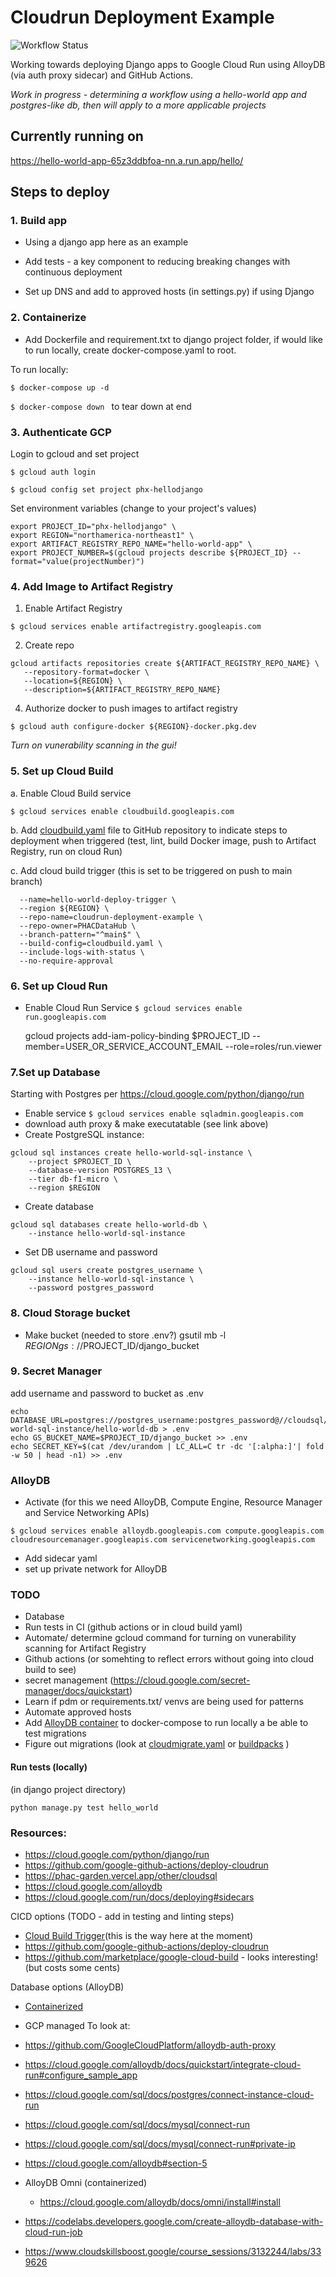 # Cloudrun Deployment Example
<!-- ![Workflow Status](https://github.com/PHACDataHub/cloudrun-deployment-example/actions/workflows/ci.yaml/badge.svg) -->
![Workflow Status](https://img.shields.io/github/workflow/status/PHACDataHub/cloudrun-deployment-example/ci?cachebust=2)

Working towards deploying Django apps to Google Cloud Run using AlloyDB (via auth proxy sidecar) and GitHub Actions.

*Work in progress - determining a workflow using a hello-world app and postgres-like db, then will apply to a more applicable projects*

## Currently running on 
https://hello-world-app-65z3ddbfoa-nn.a.run.app/hello/

## Steps to deploy
### 1. Build app
* Using a django app here as an example
* Add tests - a key component to reducing breaking changes with continuous deployment

* Set up DNS and add to approved hosts (in settings.py) if using Django

### 2. Containerize 
* Add Dockerfile and requirement.txt to django project folder, if would like to run locally, create docker-compose.yaml to root.

<!-- **Look at using GCP cloud shell or GitHub codespaces if unable to use docker on your machine because of admin privledges**  -->

To run locally:

```$ docker-compose up -d ```

```$ docker-compose down ``` to tear down at end

### 3. Authenticate GCP
Login to gcloud and set project

```$ gcloud auth login```

```$ gcloud config set project phx-hellodjango```

Set environment variables (change to your project's values)

``` 
export PROJECT_ID="phx-hellodjango" \
export REGION="northamerica-northeast1" \
export ARTIFACT_REGISTRY_REPO_NAME="hello-world-app" \
export PROJECT_NUMBER=$(gcloud projects describe ${PROJECT_ID} --format="value(projectNumber)")
```

### 4. Add Image to Artifact Registry
1. Enable Artifact Registry

```$ gcloud services enable artifactregistry.googleapis.com```

2. Create repo 
``` 
gcloud artifacts repositories create ${ARTIFACT_REGISTRY_REPO_NAME} \
   --repository-format=docker \
   --location=${REGION} \
   --description=${ARTIFACT_REGISTRY_REPO_NAME}
```

<!-- c. give service account permission to read from repo
gcloud artifacts repositories add-iam-policy-binding ${ARTIFACT_REGISTRY_REPO_NAME} \
    --location=${REGION} \
    --member=serviceAccount:${PROJECT_NUMBER}-compute@developer.gserviceaccount.com \
    --role="roles/artifactregistry.reader" -->

4. Authorize docker to push images to artifact registry

```$ gcloud auth configure-docker ${REGION}-docker.pkg.dev``` 

<!-- *not sure if we need to do this if deploying through cloud build triggers* -->
<!-- * Authorize docker to push images to artifact registry 
```$ gcloud auth configure-docker ```
* build and push image to registry
    ``` $ docker-compose build  ```
    ```$ docker-compose push ```  -->

*Turn on vunerability scanning in the gui!*

### 5. Set up Cloud Build 
a. Enable Cloud Build service

```$ gcloud services enable cloudbuild.googleapis.com```

b. Add [cloudbuild.yaml](cloudbuild.yaml) file to GitHub repository to indicate steps to deployment when triggered (test, lint, build Docker image, push to Artifact Registry, run on cloud Run)

c. Add cloud build trigger (this is set to be triggered on push to main branch)
```$ gcloud builds triggers create github \
  --name=hello-world-deploy-trigger \
  --region ${REGION} \
  --repo-name=cloudrun-deployment-example \
  --repo-owner=PHACDataHub \
  --branch-pattern="^main$" \
  --build-config=cloudbuild.yaml \
  --include-logs-with-status \
  --no-require-approval
  ```

### 6. Set up Cloud Run 
* Enable Cloud Run Service 
    ```$ gcloud services enable run.googleapis.com ```

    gcloud projects add-iam-policy-binding $PROJECT_ID --member=USER_OR_SERVICE_ACCOUNT_EMAIL --role=roles/run.viewer

### 7.Set up Database
Starting with Postgres per https://cloud.google.com/python/django/run
* Enable service 
``` $ gcloud services enable sqladmin.googleapis.com ```
* download auth proxy & make executatable (see link above)
* Create PostgreSQL instance:

```
gcloud sql instances create hello-world-sql-instance \
    --project $PROJECT_ID \
    --database-version POSTGRES_13 \
    --tier db-f1-micro \
    --region $REGION
```
* Create database 
```
gcloud sql databases create hello-world-db \
    --instance hello-world-sql-instance
```
* Set DB username and password
```
gcloud sql users create postgres_username \
    --instance hello-world-sql-instance \
    --password postgres_password
```

### 8. Cloud Storage bucket
* Make bucket (needed to store .env?)
gsutil mb -l $REGION gs://$PROJECT_ID/django_bucket

### 9. Secret Manager
add username and password to bucket as .env
```
echo DATABASE_URL=postgres://postgres_username:postgres_password@//cloudsql/$PROJECT_ID:$REGION:hello-world-sql-instance/hello-world-db > .env
echo GS_BUCKET_NAME=$PROJECT_ID/django_bucket >> .env
echo SECRET_KEY=$(cat /dev/urandom | LC_ALL=C tr -dc '[:alpha:]'| fold -w 50 | head -n1) >> .env
```
### AlloyDB
* Activate (for this we need AlloyDB, Compute Engine, Resource Manager and Service Networking APIs)

```$ gcloud services enable alloydb.googleapis.com compute.googleapis.com cloudresourcemanager.googleapis.com servicenetworking.googleapis.com```
* Add sidecar yaml
* set up private network for AlloyDB
<!-- gcloud compute addresses create default-private \
    --global \
    --purpose=VPC_PEERING \
    --prefix-length=20 \
    --network=projects/pdcp-cloud-014-lilakelland/global/networks/default -->


### TODO 
* Database
* Run tests in CI (github actions or in cloud build yaml)
* Automate/ determine gcloud command for turning on vunerability scanning for Artifact Registry
* Github actions (or somehting to reflect errors without going into cloud build to see)
* secret management (https://cloud.google.com/secret-manager/docs/quickstart)
* Learn if pdm or requirements.txt/ venvs are being used for patterns
* Automate approved hosts
* Add [AlloyDB container](https://cloud.google.com/alloydb/docs/omni/install#install) to docker-compose to run locally a be able to test migrations
* Figure out migrations (look at [cloudmigrate.yaml](https://cloud.google.com/python/django/run#:~:text=The%20cloudmigrate.yaml%20file%20performs) or [buildpacks](https://cloud.google.com/blog/topics/developers-practitioners/running-database-migrations-cloud-run-jobs) )


#### Run tests (locally)
(in django project directory)

``` python manage.py test hello_world ```

### Resources:
* https://cloud.google.com/python/django/run
* https://github.com/google-github-actions/deploy-cloudrun
* https://phac-garden.vercel.app/other/cloudsql
* https://cloud.google.com/alloydb
* https://cloud.google.com/run/docs/deploying#sidecars


CICD options (TODO - add in testing and linting steps)
* [Cloud Build Trigger](https://cloud.google.com/run/docs/quickstarts/deploy-continuously)(this is the way here at the moment)
* https://github.com/google-github-actions/deploy-cloudrun
* https://github.com/marketplace/google-cloud-build - looks interesting! (but costs some cents)

Database options (AlloyDB)
* [Containerized](https://cloud.google.com/alloydb/docs/omni/install#install)
* GCP managed
To look at:
* https://github.com/GoogleCloudPlatform/alloydb-auth-proxy
* https://cloud.google.com/alloydb/docs/quickstart/integrate-cloud-run#configure_sample_app
* https://cloud.google.com/sql/docs/postgres/connect-instance-cloud-run
* https://cloud.google.com/sql/docs/mysql/connect-run
* https://cloud.google.com/sql/docs/mysql/connect-run#private-ip
* https://cloud.google.com/alloydb#section-5


* AlloyDB Omni (containerized)
    * https://cloud.google.com/alloydb/docs/omni/install#install

* https://codelabs.developers.google.com/create-alloydb-database-with-cloud-run-job

* https://www.cloudskillsboost.google/course_sessions/3132244/labs/339626
